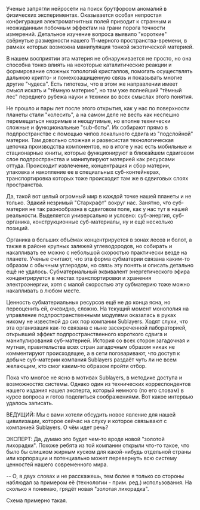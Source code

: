 Ученые запрягли нейросети на поиск брутфорсом аномалий в физических экспериментах. Оказывается особая непростая конфигурация электромагнитных полей приводит к странным и неожиданным побочным эффектам на грани порога точности измерений. Детальное изучение вопроса выявило "короткие" свёрнутые размерности нашего 11-мерного пространства-времени, в рамках которых возможна манипуляция тонкой экзотической материей.

В нашем восприятии эта материя не обнаруживается не просто, но она способна тонко влиять на некоторые каталитические реакции и формирование сложных топологий кристаллов, помогать осуществлять дальнюю крипто- и помехозащищенную связь и показывать многие другие "чудеса". Есть гипотезы, что в этом же направлении имеет смысл искать и "тёмную материю", но там уже полнейший "тёмный лес" переднего рубежа науки и техники во всех смыслах этого понятия.

Не прошло и пары лет после этого открытия, как у нас по поверхности планеты стали "колесить", а на самом деле не весть как неспешно перемещаться незримые и неощутимые, но вполне технически сложные и функциональные "sub-боты". Их собирают прямо в подпространстве с помощью чипов локального сдвига из "подслойной" материи. Там довольно сложная и развесистая технологическая цепочка производства компонентов, но в итоге у нас есть мобильные и стационарные юниты, которые функционируют в ближайшем сдвиговом слое подпространства и манипулируют материей как ресурсами оттуда. Происходит извлечение, концентрация и сбор материи, упаковка и накопление ее в специальных суб-контейнерах, транспортировка которых тоже происходит там же в сдвиговых слоях пространства.

Да, такой вот целый огромный мир в каждой точке нашей планеты и не только. Эдакий незримый "Старкрафт" вокруг нас. Занятно, что суб-материя не так разнообразна в сдвиговом поле, как у нас тут в нашей реальности. Выделяется универсально и условно: суб-энергия, суб-органика, конструкционные суб-материалы, ну и ещё несколько позиций. 

Органика в больших объёмах концентрируется в зонах лесов и болот, а также в районе крупных залежей углеводородов, но собирать и накапливать ее можно с небольшой скоростью практически везде на планете. Ученые считают, что эта форма субматерии связана каким-то образом с обычным углеродом, но связь эту понять и описать детально ещё не удалось. Субматериальный эквивалент энергетического эфира концентрируется в местах транспортировки и хранения электроэнергии, хотя с малой скоростью эту субматерию тоже можно накапливать в любом месте.

Ценность субматериальных ресурсов ещё не до конца ясна, но переоценить ей, очевидно, сложно. На текущий момент монополия на управление подпространственными модулями оказалась в руках никому не известной до сих пор компании Sublayers. Ходят слухи, что эта организация как-то связана с ныне засекреченной лабораторией, открывшей эффект подпространственного короткого сдвига и манипулирования суб-материей. История со всех сторон загадочная и мутная, правительства всех стран загадочным образом никак не комментируют происходящее, а в сети поговаривают, что доступ к добыче суб-материи компания Sublayers раздаёт чуть ли не всем желающим, кто смог каким-то образом пройти отбор.

Пока что многое не ясно в мотивах Sublayers, в методике доступа и возможностях системы. Однако один из технических корреспондентов нашего издания нашел эксперта, который немного (по его словам) в курсе вопроса и готов поделиться соображениями. Вот какое интервью удалось записать.

ВЕДУЩИЙ: Мы с вами хотели обсудить новое явление для нашей цивилизации, которое сейчас на слуху и которое связывают с компанией Sublayers. О чём идет речь?

ЭКСПЕРТ: Да, думаю это будет чем-то вроде новой "золотой лихорадки". Похоже ребята из той компании открыли что-то такое, что было бы слишком жирным куском для какой-нибудь отдельной страны или корпорации и потенциально может перевернуть всю систему ценностей нашего современного мира. 

-- О, в двух словах и не расскажешь, тем более я только со стороны наблюдал за примером её (технологии - прим. ред.) использования. На сколько я понимаю, грядёт новая "золотая лихорадка". 

Схема примерно такая. 

